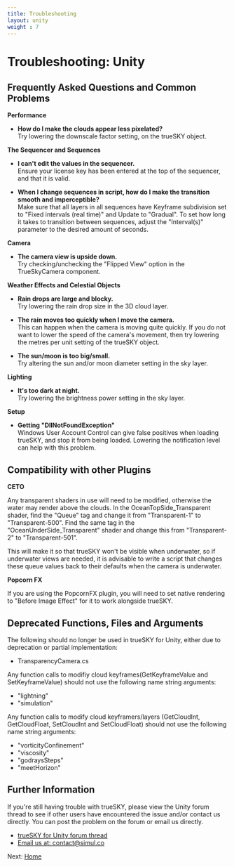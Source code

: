 ```yaml
---
title: Troubleshooting
layout: unity
weight : 7
---
```


Troubleshooting: Unity
================


Frequently Asked Questions and Common Problems
---------------

**Performance**

* **How do I make the clouds appear less pixelated?**
<br>Try lowering the downscale factor setting, on the trueSKY object.


**The Sequencer and Sequences**

* **I can't edit the values in the sequencer.**
<br>Ensure your license key has been entered at the top of the sequencer, and that it is valid.

* **When I change sequences in script, how do I make the transition smooth and imperceptible?**
<br>Make sure that all layers in all sequences have Keyframe subdivision set to "Fixed intervals (real time)" and Update to "Gradual". To set how long it takes to transition between sequences, adjust the "Interval(s)" parameter to the desired amount of seconds. 


**Camera**

* **The camera view is upside down.**
<br>Try checking/unchecking the "Flipped View" option in the TrueSkyCamera component. 


**Weather Effects and Celestial Objects**

* **Rain drops are large and blocky.**
<br>Try lowering the rain drop size in the 3D cloud layer.

* **The rain moves too quickly when I move the camera.**
<br>This can happen when the camera is moving quite quickly. If you do not want to lower the speed of the camera's movement, then try lowering the metres per unit setting of the trueSKY object.

* **The sun/moon is too big/small.**
<br>Try altering the sun and/or moon diameter setting in the sky layer.


**Lighting**

* **It's too dark at night.**
<br>Try lowering the brightness power setting in the sky layer.

**Setup**

* **Getting "DllNotFoundException"**
<br> Windows User Account Control can give false positives when loading trueSKY, and stop it from being loaded. Lowering the notification level can help with this problem.

Compatibility with other Plugins
---------------------

**CETO**

Any transparent shaders in use will need to be modified, otherwise the water may render above the clouds. In the OceanTopSide_Transparent shader, find the "Queue" tag and change it from "Transparent-1" to "Transparent-500". Find the same tag in the "OceanUnderSide_Transparent" shader and change this from "Transparent-2" to "Transparent-501".   

This will make it so that trueSKY won't be visible when underwater, so if underwater views are needed, it is advisable to write a script that changes these queue values back to their defaults when the camera is underwater. 


**Popcorn FX**

If you are using the PopcornFX plugin, you will need to set native rendering to "Before Image Effect" for it to work alongside trueSKY.



Deprecated Functions, Files and Arguments
---------------------

The following should no longer be used in trueSKY for Unity, either due to deprecation or partial implementation:

* TransparencyCamera.cs

Any function calls to modifiy cloud keyframes(GetKeyframeValue and SetKeyframeValue) should not use the following name string arguments:

* "lightning"
* "simulation"

Any function calls to modify cloud keyframers/layers (GetCloudInt, GetCloudFloat, SetCloudInt and SetCloudFloat) should not use the following name string arguments:

* "vorticityConfinement"
* "viscosity"
* "godraysSteps"
* "meetHorizon"


Further Information
-----------------

If you're still having trouble with trueSKY, please view the Unity forum thread to see if other users have encountered the issue and/or contact us directly. You can post the problem on the forum or email us directly.

* [trueSKY for Unity forum thread](http://forum.unity3d.com/threads/released-truesky-alpha-for-unity-pro-volumetric-skies-clouds-and-time-of-day.262439/)
* [Email us at: contact@simul.co](mailto:contact@simul.co)


Next: <a href="/unity/index">Home</a>